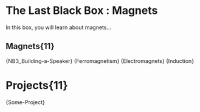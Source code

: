 # The Last Black Box : Magnets
In this box, you will learn about magnets...

## Magnets{11}
{NB3_Building-a-Speaker}
{Ferromagnetism}
{Electromagnets}
{Induction}

# Projects{11}
{Some-Project}
